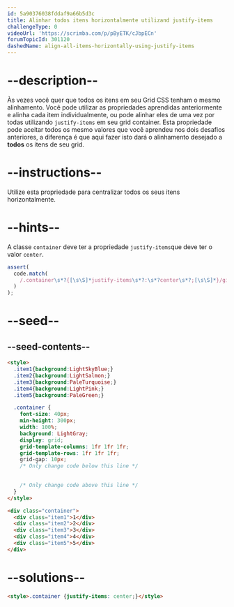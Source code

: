 ```yaml
---
id: 5a90376038fddaf9a66b5d3c
title: Alinhar todos itens horizontalmente utilizand justify-items
challengeType: 0
videoUrl: 'https://scrimba.com/p/pByETK/cJbpECn'
forumTopicId: 301120
dashedName: align-all-items-horizontally-using-justify-items
---
```


# --description--

Às vezes você quer que todos os itens em seu Grid CSS tenham o mesmo alinhamento. Você pode utilizar as propriedades aprendidas anteriormente e alinha cada item individualmente, ou pode alinhar eles de uma vez por todas utilizando `justify-items` em seu grid container. Esta propriedade pode aceitar todos os mesmo valores que você aprendeu nos dois desafios anteriores, a diferença é que aqui fazer isto dará o alinhamento desejado a  **todos** os itens de seu grid.

# --instructions--

Utilize esta propriedade para centralizar todos os seus itens horizontalmente.

# --hints--

A classe `container` deve ter a propriedade `justify-items`que deve ter o valor `center`.

```js
assert(
  code.match(
    /.container\s*?{[\s\S]*justify-items\s*?:\s*?center\s*?;[\s\S]*}/gi
  )
);
```

# --seed--

## --seed-contents--

```html
<style>
  .item1{background:LightSkyBlue;}
  .item2{background:LightSalmon;}
  .item3{background:PaleTurquoise;}
  .item4{background:LightPink;}
  .item5{background:PaleGreen;}

  .container {
    font-size: 40px;
    min-height: 300px;
    width: 100%;
    background: LightGray;
    display: grid;
    grid-template-columns: 1fr 1fr 1fr;
    grid-template-rows: 1fr 1fr 1fr;
    grid-gap: 10px;
    /* Only change code below this line */

    
    /* Only change code above this line */
  }
</style>

<div class="container">
  <div class="item1">1</div>
  <div class="item2">2</div>
  <div class="item3">3</div>
  <div class="item4">4</div>
  <div class="item5">5</div>
</div>
```

# --solutions--

```html
<style>.container {justify-items: center;}</style>
```
